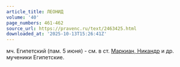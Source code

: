 ```yaml
---
article_title: ЛЕОНИД
volume: '40'
page_numbers: 461-462
source_url: https://pravenc.ru/text/2463425.html
downloaded_at: '2025-10-13T15:26:41Z'
---
```


мч. Египетский (пам. 5 июня) - см. в ст. [Маркиан, Никандр](<https://pravenc.ru/text/Маркиан  Никандр.html>) и др. мученики Египетские.
